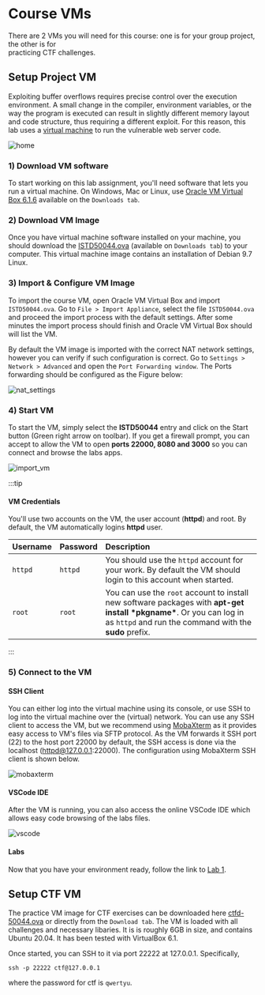 # Course VMs
There are 2 VMs you will need for this course: one is for your group project, the other is for  
practicing CTF challenges. 

## Setup Project VM

Exploiting buffer overflows requires precise control over the execution environment. A small change in the compiler, environment variables, or the way the program is executed can result in slightly different memory layout and code structure, thus requiring a different exploit. For this reason, this lab uses a [virtual machine](https://en.wikipedia.org/wiki/Virtual_machine) to run the vulnerable web server code.

![home](/labs/setup_vm/home.png)

### 1) Download VM software

To start working on this lab assignment, you'll need software that lets you run a virtual machine. On Windows, Mac or Linux, use [Oracle VM Virtual Box 6.1.6](https://www.virtualbox.org/wiki/Downloads) available on the `Downloads tab`.

### 2) Download VM Image

Once you have virtual machine software installed on your machine, you should download the [ISTD50044.ova](https://drive.google.com/file/d/1iKXW7YgwMLvZITnJCX8oYDrKlgtouarQ/view?usp=sharing) (available on `Downloads tab`) to your computer. This virtual machine image contains an installation of Debian 9.7 Linux.

### 3) Import & Configure VM Image

To import the course VM, open Oracle VM Virtual Box and import `ISTD50044.ova`. Go to `File > Import Appliance`, select the file `ISTD50044.ova` and proceed the import process with the default settings. After some minutes the import process should finish and Oracle VM Virtual Box should will list the VM.

By default the VM image is imported with the correct NAT network settings, however you can verify if such configuration is correct. Go to `Settings > Network > Advanced` and open the `Port Forwarding window`. The Ports forwarding should be configured as the Figure below:

![nat_settings](/labs/setup_vm/nat_settings.png)

### 4) Start VM

To start the VM, simply select the **ISTD50044** entry and click on the Start button (Green right arrow on toolbar). If you get a firewall prompt, you can accept to allow the VM to open **ports 22000, 8080 and 3000** so you can connect and browse the labs apps.

![import_vm](/labs/setup_vm/import_vm.gif)

:::tip

#### VM Credentials

You'll use two accounts on the VM, the user account (**httpd**) and root. By default, the VM automatically logins **httpd** user.

| Username | Password | Description                                                                                                                                                                      |
| :------- | :------- | :------------------------------------------------------------------------------------------------------------------------------------------------------------------------------- |
| `httpd`  | `httpd`  | You should use the `httpd` account for your work. By default the VM should login to this account when started.                                                                   |
| `root`   | `root`   | You can use the `root` account to install new software packages with **apt-get install \*pkgname\***. Or you can log in as `httpd` and run the command with the **sudo** prefix. |

:::

### 5) Connect to the VM

#### SSH Client

You can either log into the virtual machine using its console, or use SSH to log into the virtual machine over the (virtual) network. You can use any SSH client to access the VM, but we recommend using [MobaXterm](https://mobaxterm.mobatek.net/download-home-edition.html) as it provides easy access to VM's files via SFTP protocol. As the VM forwards it SSH port (22) to the host port 22000 by default, the SSH access is done via the localhost (httpd@127.0.0.1:22000). The configuration using MobaXterm SSH client is shown below.

![mobaxterm](/labs/setup_vm/mobaxterm.png)

#### VSCode IDE

After the VM is running, you can also access the online VSCode IDE which allows easy code browsing of the labs files.

![vscode](/labs/setup_vm/vscode.png)

#### Labs

Now that you have your environment ready, follow the link to [Lab 1](/labs/lab1/).


## Setup CTF VM

The practice VM image for CTF exercises can be downloaded here
[ctfd-50044.ova](https://drive.google.com/file/d/1MtPJ6hKqAnUnZ8-wZhGRJ-NPZ5N7pgPG/view?usp=sharing) or
directly from the `Download tab`. The VM is loaded with all challenges and necessary libaries. It is 
is roughly 6GB in size, and contains Ubuntu 20.04. It has been tested with VirtualBox 6.1.

Once started, you can SSH to it via port 22222 at 127.0.0.1. Specifically,


`ssh -p 22222 ctf@127.0.0.1`

where the password for ctf is `qwertyu`.

